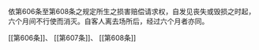  依第606条至第608条之规定所生之损害赔偿请求权，自发见丧失或毁损之时起，六个月间不行使而消灭。自客人离去场所后，经过六个月者亦同。
 
 [[第606条]]、 [[第607条]]、 [[第608条]]